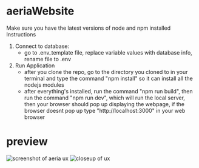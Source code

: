 # aeriaWebsite

Make sure you have the latest versions of node and npm installed
Instructions
1. Connect to database:
    - go to .env_template file, replace variable values with database info, rename file to .env
2. Run Application
    - after you clone the repo, go to the directory you cloned to in your terminal and type the command "npm install" so it can install all the nodejs modules
    - after everything's installed, run the command "npm run build", then run the command "npm run dev", which will run the local server, then your browser should pop up displaying the webpage, if the browser doesnt pop up type "http://localhost:3000" in your web browser
    
# preview

![screenshot of aeria ux](https://afuturemodern.keybase.pub/aeria/aeriawebsite%20screenshot%201.png)
![closeup of ux](https://afuturemodern.keybase.pub/aeria/aeriawebsite%20screenshot%202.png)
